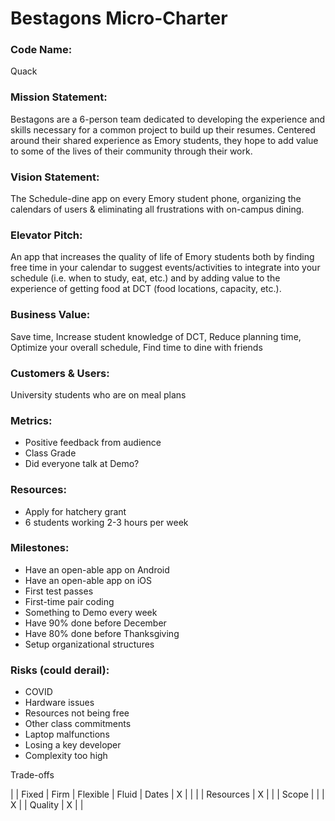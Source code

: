 # Bestagons Micro-Charter

### Code Name: 

Quack

### Mission Statement:

Bestagons are a 6-person team dedicated to developing the experience and skills necessary for a common project to build up their resumes. Centered around their shared experience as Emory students, they hope to add value to some of the lives of their community through their work.

### Vision Statement:

The Schedule-dine app on every Emory student phone, organizing the calendars of users & eliminating all frustrations with on-campus dining.

### Elevator Pitch:

An app that increases the quality of life of Emory students both by finding free time in your calendar to suggest events/activities to integrate into your schedule (i.e. when to study, eat, etc.) and by adding value to the experience of getting food at DCT (food locations, capacity, etc.). 

### Business Value:

Save time, Increase student knowledge of DCT, Reduce planning time, Optimize your overall schedule, Find time to dine with friends

### Customers & Users:

University students who are on meal plans

### Metrics:
- Positive feedback from audience
- Class Grade
- Did everyone talk at Demo?

### Resources:

- Apply for hatchery grant
- 6 students working 2-3 hours per week


### Milestones:

- Have an open-able app on Android
- Have an open-able app on iOS
- First test passes
- First-time pair coding
- Something to Demo every week
- Have 90% done before December
- Have 80% done before Thanksgiving
- Setup organizational structures


### Risks (could derail):

- COVID
- Hardware issues
- Resources not being free
- Other class commitments
- Laptop malfunctions
- Losing a key developer
- Complexity too high

Trade-offs

| | Fixed | Firm | Flexible | Fluid
| Dates | X | | | 
| Resources | X | | 
| Scope | | | X |
| Quality | X | |

